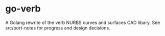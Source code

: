 # go-verb
A Golang rewrite of the verb NURBS curves and surfaces CAD libary. See src/port-notes for progress and design decisions.
